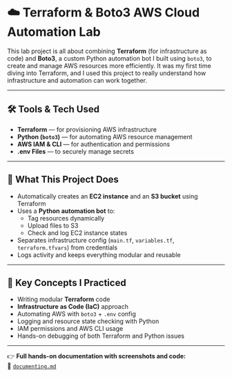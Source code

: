 # ☁️ Terraform & Boto3 AWS Cloud Automation Lab

This lab project is all about combining **Terraform** (for infrastructure as code) and **Boto3**, a custom Python automation bot I built using `boto3`, to create and manage AWS resources more efficiently. It was my first time diving into Terraform, and I used this project to really understand how infrastructure and automation can work together.

---

## 🛠️ Tools & Tech Used

- **Terraform** — for provisioning AWS infrastructure
- **Python (`boto3`)** — for automating AWS resource management
- **AWS IAM & CLI** — for authentication and permissions
- **.env Files** — to securely manage secrets

---

## 🚀 What This Project Does

- Automatically creates an **EC2 instance** and an **S3 bucket** using Terraform
- Uses a **Python automation bot** to:
  - Tag resources dynamically
  - Upload files to S3
  - Check and log EC2 instance states
- Separates infrastructure config (`main.tf`, `variables.tf`, `terraform.tfvars`) from credentials
- Logs activity and keeps everything modular and reusable

---

## 🧠 Key Concepts I Practiced

- Writing modular **Terraform** code
- **Infrastructure as Code (IaC)** approach
- Automating AWS with `boto3` + `.env` config
- Logging and resource state checking with Python
- IAM permissions and AWS CLI usage
- Hands-on debugging of both Terraform and Python issues

---

👉 **Full hands-on documentation with screenshots and code:**  
📄 [`documenting.md`](https://github.com/jmcoded0/AWS-EC2-Bot-Simulation-Real-Time-S3-Breach-Detection/blob/main/documenting.md)
